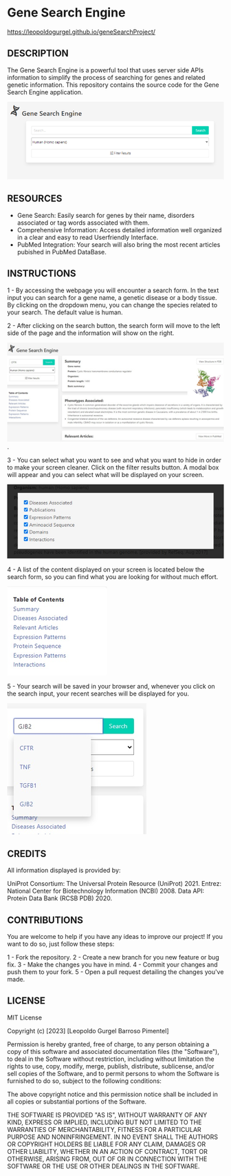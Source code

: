 # Gene Search Engine

https://leopoldogurgel.github.io/geneSearchProject/

## DESCRIPTION

The Gene Search Engine is a powerful tool that uses server side APIs information to simplify the process of searching for genes and related genetic information. This repository contains the source code for the Gene Search Engine application.

![Alt text](./assets/images/landingPage.png "Page screenshot")

## RESOURCES

 - Gene Search: Easily search for genes by their name, disorders associated or tag words associated with them.
 - Comprehensive Information: Access detailed information well organized in a clear and easy to read Userfriendly Interface.
 - PubMed Integration: Your search will also bring the most recent articles pubished in PubMed DataBase.

## INSTRUCTIONS

1 - By accessing the webpage you will encounter a search form. In the text input you can search for a gene name, a genetic disease or a body tissue. By clicking on the dropdown menu, you can change the species related to your search. The default value is human.

2 - After clicking on the search button, the search form will move to the left side of the page and the information will show on the right.

![Alt text](./assets/images/searchResult.jpg "Search results").

3 - You can select what you want to see and what you want to hide in order to make your screen cleaner. Click on the filter results button. A modal box will appear and you can select what will be displayed on your screen.

![Alt text](./assets/images/filterImg.jpg "Filter your content")

4 - A list of the content displayed on your screen is located below the search form, so you can find what you are looking for without much effort.

![Alt text](./assets/images/tableOfContents.jpg "Find what you want easily")

5 - Your search will be saved in your browser and, whenever you click on the search input, your recent searches will be displayed for you.

![Alt text](./assets/images/dropdownImg.jpg "Forgot what you read yesterday? We remind you!")

## CREDITS

All information displayed is provided by:

UniProt Consortium: The Universal Protein Resource (UniProt) 2021.
Entrez: National Center for Biotechnology Information (NCBI) 2008.
Data API: Protein Data Bank (RCSB PDB) 2020.

## CONTRIBUTIONS

You are welcome to help if you have any ideas to improve our project! If you want to do so, just follow these steps:

1 - Fork the repository.
2 - Create a new branch for you new feature or bug fix.
3 - Make the changes you have in mind.
4 - Commit your changes and push them to your fork.
5 - Open a pull request detailing the changes you've made.

## LICENSE

MIT License

Copyright (c) [2023] [Leopoldo Gurgel Barroso Pimentel]

Permission is hereby granted, free of charge, to any person obtaining a copy
of this software and associated documentation files (the "Software"), to deal
in the Software without restriction, including without limitation the rights
to use, copy, modify, merge, publish, distribute, sublicense, and/or sell
copies of the Software, and to permit persons to whom the Software is
furnished to do so, subject to the following conditions:

The above copyright notice and this permission notice shall be included in all
copies or substantial portions of the Software.

THE SOFTWARE IS PROVIDED "AS IS", WITHOUT WARRANTY OF ANY KIND, EXPRESS OR
IMPLIED, INCLUDING BUT NOT LIMITED TO THE WARRANTIES OF MERCHANTABILITY,
FITNESS FOR A PARTICULAR PURPOSE AND NONINFRINGEMENT. IN NO EVENT SHALL THE
AUTHORS OR COPYRIGHT HOLDERS BE LIABLE FOR ANY CLAIM, DAMAGES OR OTHER
LIABILITY, WHETHER IN AN ACTION OF CONTRACT, TORT OR OTHERWISE, ARISING FROM,
OUT OF OR IN CONNECTION WITH THE SOFTWARE OR THE USE OR OTHER DEALINGS IN THE
SOFTWARE.
